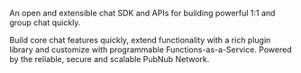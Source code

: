 An open and extensible chat SDK and APIs for building powerful 1:1 and group chat quickly.

Build core chat features quickly, extend functionality with a rich plugin library and customize with programmable Functions-as-a-Service. Powered by the reliable, secure and scalable PubNub Network.